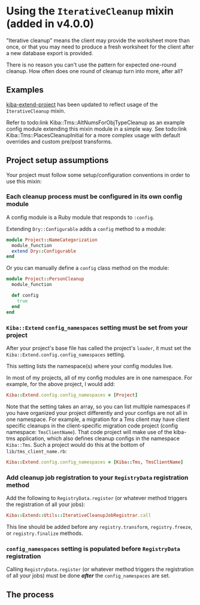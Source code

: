 # Using the `IterativeCleanup` mixin (added in v4.0.0)

"Iterative cleanup" means the client may provide the worksheet more
than once, or that you may need to produce a fresh worksheet for the
client after a new database export is provided.

There is no reason you can't use the pattern for expected one-round
cleanup. How often does one round of cleanup turn into more, after
all?

## Examples

[kiba-extend-project](https://github.com/lyrasis/kiba-extend-project)
has been updated to reflect usage of the `IterativeCleanup` mixin.

Refer to todo:link Kiba::Tms::AltNumsForObjTypeCleanup as an example config
  module extending this mixin module in a simple way. See
  todo:link Kiba::Tms::PlacesCleanupInitial for a more complex usage with
  default overrides and custom pre/post transforms.

## Project setup assumptions

Your project must follow some setup/configuration conventions in order
  to use this mixin:

### Each cleanup process must be configured in its own config module

A config module is a Ruby module that responds to `:config`.

Extending `Dry::Configurable` adds a `config` method to a module:

```ruby
module Project::NameCategorization
  module_function
  extend Dry::Configurable
end
```

Or you can manually define a `config` class method on the module:

```ruby
module Project::PersonCleanup
  module_function

  def config
    true
  end
end
```

### `Kiba::Extend` `config_namespaces` setting must be set from your project

After your project's base file has called the project's `loader`, it
must set the `Kiba::Extend.config.config_namespaces` setting.

This setting lists the namespace(s) where your config modules live.

In most of my projects, all of my config modules are in one namespace.
For example, for the above project, I would add:

```ruby
Kiba::Extend.config.config_namespaces = [Project]
```

Note that the
setting takes an array, so you can list multiple namespaces if you
have organized your project differently and your configs are not all
in one namespace. For example, a migration for a Tms client may have
client specific cleanups in the client-specific migration code
project (config namespace: `TmsClientName`). That code project will
make use of the kiba-tms application, which also defines cleanup
configs in the namespace `Kiba::Tms`. Such a project would do this
at the bottom of `lib/tms_client_name.rb`:

```ruby
Kiba::Extend.config.config_namespaces = [Kiba::Tms, TmsClientName]
```

### Add cleanup job registration to your `RegistryData` registration method

Add the following to `RegistryData.register` (or whatever method
triggers the registration of all your jobs):

```ruby
Kiba::Extend::Utils::IterativeCleanupJobRegistrar.call
```

This line should be added before any `registry.transform`,
`registry.freeze`, or `registry.finalize` methods.

### `config_namespaces` setting is populated before `RegistryData` registration

Calling `RegistryData.register` (or whatever method triggers the
registration of all your jobs) must be done ***after*** the
`config_namespaces` are set.

## The process
